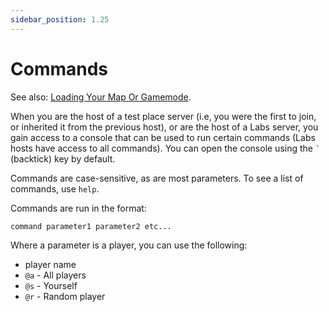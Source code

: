 ```yaml
---
sidebar_position: 1.25
---
```


# Commands

See also: [Loading Your Map Or Gamemode](/LoadingYourMapOrGamemode.md).

When you are the host of a test place server (i.e, you were the first to join, or inherited it from the previous host), or are the host of a Labs server, you gain access to a console that can be used to run certain commands (Labs hosts have access to all commands). You can open the console using the `` ` `` (backtick) key by default.

Commands are case-sensitive, as are most parameters. To see a list of commands, use `help`.

Commands are run in the format:

```
command parameter1 parameter2 etc...
```

Where a parameter is a player, you can use the following:
- player name
- `@a` - All players
- `@s` - Yourself
- `@r` - Random player